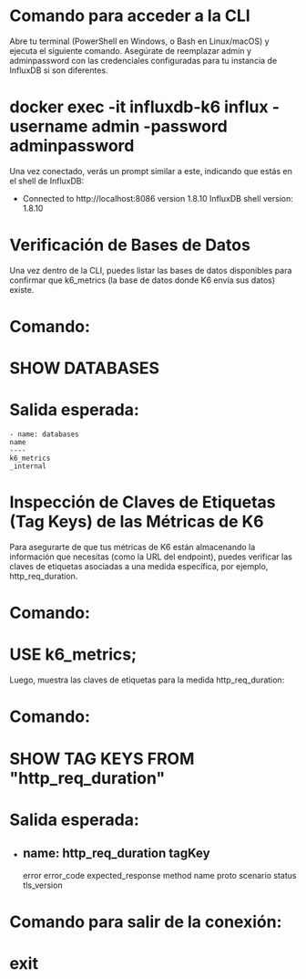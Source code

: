 # Comando para acceder a la CLI

Abre tu terminal (PowerShell en Windows, o Bash en Linux/macOS) y ejecuta el siguiente comando. 
Asegúrate de reemplazar admin y adminpassword con las credenciales configuradas para tu instancia de InfluxDB si son diferentes.

# docker exec -it influxdb-k6 influx -username admin -password adminpassword

Una vez conectado, verás un prompt similar a este, indicando que estás en el shell de InfluxDB:

 - Connected to http://localhost:8086 version 1.8.10
    InfluxDB shell version: 1.8.10
    >

# Verificación de Bases de Datos

Una vez dentro de la CLI, puedes listar las bases de datos disponibles para confirmar que k6_metrics (la base de datos donde K6 envía sus datos) existe.

# Comando:
# SHOW DATABASES

# Salida esperada:
    - name: databases
    name
    ----
    k6_metrics
    _internal
>

# Inspección de Claves de Etiquetas (Tag Keys) de las Métricas de K6

Para asegurarte de que tus métricas de K6 están almacenando la información que necesitas (como la URL del endpoint), puedes verificar las claves de etiquetas asociadas a una medida específica, por ejemplo, http_req_duration.

# Comando:
# USE k6_metrics;

Luego, muestra las claves de etiquetas para la medida http_req_duration:

# Comando:
# SHOW TAG KEYS FROM "http_req_duration"

# Salida esperada:

 - name: http_req_duration
    tagKey
    ------
    error
    error_code
    expected_response
    method
    name
    proto
    scenario
    status
    tls_version
    >


# Comando para salir de la conexión:
# exit